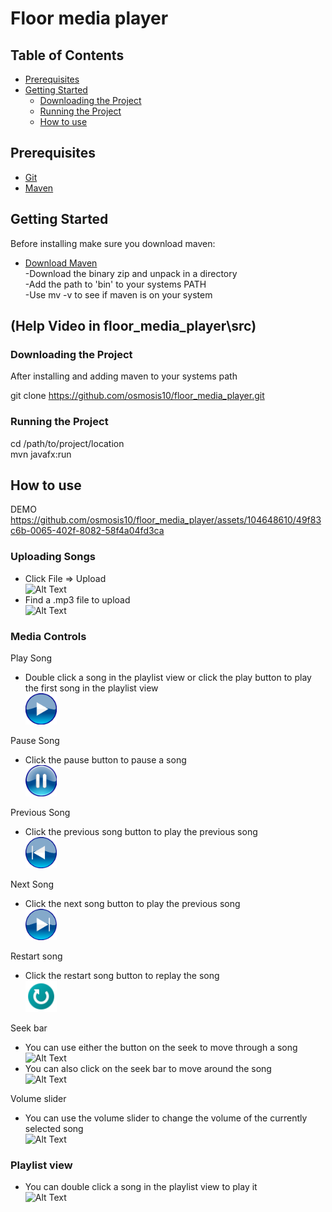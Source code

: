 # Floor media player  

## Table of Contents  

- [Prerequisites](#prerequisites)  
- [Getting Started](#getting-started)  
  - [Downloading the Project](#downloading-the-project)  
  - [Running the Project](#running-the-project)  
  - [How to use](#how-to-use)    
 

## Prerequisites  
- [Git](https://git-scm.com/)  
- [Maven](https://maven.apache.org/)  


## Getting Started  

Before installing make sure you download maven:  
- [Download Maven](https://maven.apache.org/download.cgi)  
  -Download the binary zip and unpack in a directory  
  -Add the path to 'bin' to your systems PATH  
  -Use mv -v to see if maven is on your system  

## (Help Video in floor_media_player\src)

### Downloading the Project  

After installing and adding maven to your systems path  

git clone https://github.com/osmosis10/floor_media_player.git  

### Running the Project  

cd /path/to/project/location  
mvn javafx:run 

## How to use  
DEMO
https://github.com/osmosis10/floor_media_player/assets/104648610/49f83c6b-0065-402f-8082-58f4a04fd3ca


### Uploading Songs  
  - Click File => Upload    
  ![Alt Text](https://2143.gay/f/6BLs.png)    
  - Find a .mp3 file to upload     
  ![Alt Text](https://2143.gay/f/pA9M.png)    
### Media Controls  
  Play Song    
  
  - Double click a song in the playlist view or click the play button to play the first song in the playlist view  
  <a href='#'><img src="src/images/player_play.png" alt="pause" width="50" height="50"></a>   
    
  Pause Song  
  - Click the pause button to pause a song  
  <a href='#'><img src="src/images/player_pause.png" alt="pause" width="50" height="50"></a>  

  Previous Song  
  - Click the previous song button to play the previous song  
  <a href='#'><img src="src/images/player_previous.png" alt="pause" width="50" height="50"></a>  

  Next Song  
  - Click the next song button to play the previous song  
  <a href='#'><img src="src/images/player_skip.png" alt="pause" width="50" height="50"></a>  

  Restart song  
  - Click the restart song button to replay the song  
  <a href='#'><img src="src/images/player_restart.png" alt="pause" width="50" height="50"></a>  

  Seek bar  
  - You can use either the button on the seek to move through a song  
  ![Alt Text](https://2143.gay/f/X8LC.gif)  
  - You can also click on the seek bar to move around the song  
  ![Alt Text](https://2143.gay/f/x8W7.gif)  

  Volume slider    
  - You can use the volume slider to change the volume of the currently selected song  
  ![Alt Text](https://2143.gay/f/HoW6.gif)  

### Playlist view  
  - You can double click a song in the playlist view to play it  
  ![Alt Text](https://2143.gay/f/pBWc.gif)  

  





